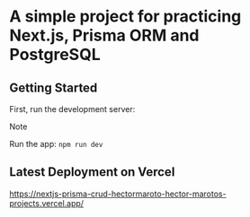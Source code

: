 
<h1>A simple project for practicing Next.js, Prisma ORM and PostgreSQL</h1>

## Getting Started

First, run the development server:

> [!NOTE]
> Run the app:
> ```npm run dev```


## Latest Deployment on Vercel
https://nextjs-prisma-crud-hectormaroto-hector-marotos-projects.vercel.app/
